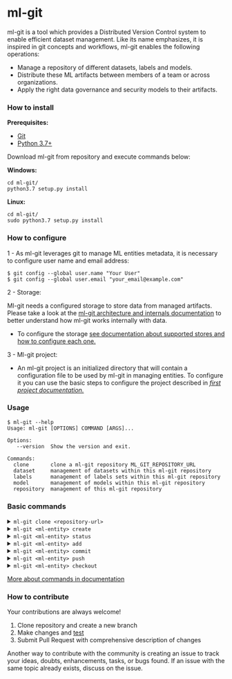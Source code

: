 # ml-git

ml-git is a tool which provides a Distributed Version Control system to enable efficient dataset management. Like its name emphasizes, it is inspired in git concepts and workflows, ml-git enables the following operations:

- Manage a repository of different datasets, labels and models.
- Distribute these ML artifacts between members of a team or across organizations.
- Apply the right data governance and security models to their artifacts.

### How to install

**Prerequisites:**

- [Git](https://git-scm.com/book/en/v2/Getting-Started-Installing-Git)
- [Python 3.7+](https://www.python.org/downloads/release/python-370/)

Download ml-git from repository and execute commands below:

**Windows:**

```
cd ml-git/
python3.7 setup.py install
```

**Linux:**

```
cd ml-git/
sudo python3.7 setup.py install
```

### How to configure

1 - As ml-git leverages git to manage ML entities metadata, it is necessary to configure user name and email address:

```
$ git config --global user.name "Your User"
$ git config --global user.email "your_email@example.com"
```

2 - Storage:

Ml-git needs a configured storage to store data from managed artifacts. Please take a look at the [ml-git architecture and internals documentation](docs/mlgit_internals.md) to better understand how ml-git works internally with data.

- To configure the storage [see documentation about supported stores and how to configure each one.](docs/storage_configurations.md)


3 - Ml-git project:

- An ml-git project is an initialized directory that will contain a configuration file to be used by ml-git in managing entities. 
To configure it you can use the basic steps to configure the project described in *[first project documentation.](docs/first_project.md)*

### Usage

```
$ ml-git --help
Usage: ml-git [OPTIONS] COMMAND [ARGS]...

Options:
   --version  Show the version and exit.

Commands:
  clone       clone a ml-git repository ML_GIT_REPOSITORY_URL
  dataset     management of datasets within this ml-git repository
  labels      management of labels sets within this ml-git repository
  model       management of models within this ml-git repository
  repository  management of this ml-git repository
```

### Basic commands

<details>
<summary><code>ml-git clone &lt;repository-url&gt;</code></summary>
<br>

```
$ mkdir my-project
$ cd my-project
$ ml-git clone https://github.com/user/ml_git_configuration_file_example.git
```

If you prefer not to create the directory:

```
$ ml-git clone https://github.com/user/ml_git_configuration_file_example.git --folder=my-project
```


If you prefer keep git tracking files in the project:

```
$ mkdir my-project
$ cd my-project
$ ml-git clone https://github.com/user/ml_git_configuration_file_example.git --track
```

</details>

<details>
<summary><code>ml-git &lt;ml-entity&gt; create</code></summary>
This command will help you to start a new project, it creates your project artifact metadata:

```
$ ml-git dataset create --category=computer-vision --category=images --bucket-name=your_bucket --import=../import-path --mutability=mutable dataset-ex 
```

Demonstration video:

  [![asciicast](https://asciinema.org/a/353448.svg)](https://asciinema.org/a/353448)


</details>

<details>
<summary><code>ml-git &lt;ml-entity&gt; status</code></summary>
Show changes in project workspace:

```
$ ml-git dataset status dataset-ex
```

Demonstration video:

  [![asciicast](https://asciinema.org/a/353454.svg)](https://asciinema.org/a/353454)


</details>

<details>
<summary><code>ml-git &lt;ml-entity&gt; add</code></summary>
Add new files to index:

```
$ ml-git dataset add dataset-ex
```

To increment version:

```
$ ml-git dataset add dataset-ex --bumpversion
```

Add an specific file:

```
$ ml-git dataset add dataset-ex data/file_name.ex
```

Demonstration video:

  [![asciicast](https://asciinema.org/a/353456.svg)](https://asciinema.org/a/353456)


</details>
<details>
<summary><code>ml-git &lt;ml-entity&gt; commit</code></summary>
Consolidate added files in the index to repository:

```
$ ml-git dataset commit dataset-ex
```

Demonstration video:

  [![asciicast](https://asciinema.org/a/353457.svg)](https://asciinema.org/a/353457)


</details>
<details>
<summary><code>ml-git &lt;ml-entity&gt; push</code></summary>
Upload metadata to remote repository and send [chunks](docs/mlgit_internals.md) to store:

```
$ ml-git dataset push dataset-ex
```

Demonstration video:

  [![asciicast](https://asciinema.org/a/353458.svg)](https://asciinema.org/a/353458)


</details>
<details>
<summary><code>ml-git &lt;ml-entity&gt; checkout</code></summary>
Change workspace and metadata to versioned ml-entity tag:

```
$ ml-git dataset checkout computer-vision__images__dataset-ex__1
```

Demonstration video:

  [![asciicast](https://asciinema.org/a/353461.svg)](https://asciinema.org/a/353461)
</details>

[More about commands in documentation](docs/mlgit_commands.md)
### How to contribute

Your contributions are always welcome!

1. Clone repository and create a new branch
2. Make changes and [test](docs/developer_info.md)
3. Submit Pull Request with comprehensive description of changes

Another way to contribute with the community is creating an issue to track your ideas, doubts, enhancements, tasks, or bugs found. 
If an issue with the same topic already exists, discuss on the issue.
